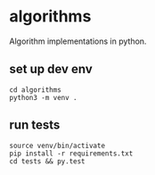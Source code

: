 # algorithms
Algorithm implementations in python.

## set up dev env
```
cd algorithms
python3 -m venv .
```

## run tests
```
source venv/bin/activate
pip install -r requirements.txt
cd tests && py.test
```